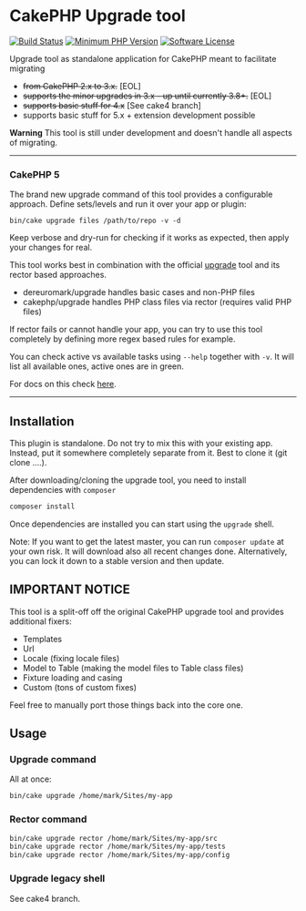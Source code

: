 # CakePHP Upgrade tool
[![Build Status](https://api.travis-ci.org/dereuromark/upgrade.svg?branch=develop)](https://travis-ci.org/dereuromark/upgrade)
[![Minimum PHP Version](https://img.shields.io/badge/php-%3E%3D%208.1-8892BF.svg)](https://php.net/)
[![Software License](https://img.shields.io/badge/license-MIT-brightgreen.svg?style=flat-square)](LICENSE)


Upgrade tool as standalone application for CakePHP meant to facilitate migrating
- ~~from CakePHP 2.x to 3.x.~~ [EOL]
- ~~supports the minor upgrades in 3.x - up until currently 3.8+.~~ [EOL]
- ~~supports basic stuff for 4.x~~ [See cake4 branch]
- supports basic stuff for 5.x + extension development possible

**Warning** This tool is still under development and doesn't handle all aspects of migrating.

---

### CakePHP 5

The brand new upgrade command of this tool provides a configurable approach.
Define sets/levels and run it over your app or plugin:

```
bin/cake upgrade files /path/to/repo -v -d
```
Keep verbose and dry-run for checking if it works as expected, then apply your changes for real.

This tool works best in combination with the official [upgrade](https://github.com/cakephp/upgrade/) tool and its rector based approaches.
- dereuromark/upgrade handles basic cases and non-PHP files
- cakephp/upgrade handles PHP class files via rector (requires valid PHP files)

If rector fails or cannot handle your app, you can try to use this tool completely by defining more regex
based rules for example.

You can check active vs available tasks using `--help` together with `-v`.
It will list all available ones, active ones are in green.

For docs on this check [here](docs/Upgrade.md).

---

## Installation

This plugin is standalone. Do not try to mix this with your existing app. Instead, put it somewhere completely separate from it.
Best to clone it (git clone ....).

After downloading/cloning the upgrade tool, you need to install dependencies with `composer`

```bash
composer install
```

Once dependencies are installed you can start using the `upgrade` shell.

Note: If you want to get the latest master, you can run `composer update` at your own risk.
It will download also all recent changes done.
Alternatively, you can lock it down to a stable version and then update.

## IMPORTANT NOTICE

This tool is a split-off off the original CakePHP upgrade tool and provides additional fixers:
- Templates
- Url
- Locale (fixing locale files)
- Model to Table (making the model files to Table class files)
- Fixture loading and casing
- Custom (tons of custom fixes)

Feel free to manually port those things back into the core one.

## Usage

### Upgrade command
All at once:
```bash
bin/cake upgrade /home/mark/Sites/my-app
```
### Rector command
```bash
bin/cake upgrade rector /home/mark/Sites/my-app/src
bin/cake upgrade rector /home/mark/Sites/my-app/tests
bin/cake upgrade rector /home/mark/Sites/my-app/config
```

### Upgrade legacy shell
See cake4 branch.
